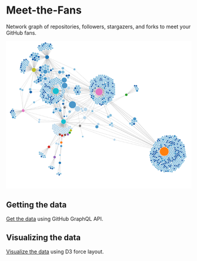 # Meet-the-Fans

Network graph of repositories, followers, stargazers, and forks to meet your GitHub fans.

[![Evoluteur's graph](screenshots/evoluteur.gif)](https://evoluteur.github.io/meet-the-fans/)

## Getting the data

[Get the data](https://evoluteur.github.io/meet-the-fans/index-data.html) using GitHub GraphQL API.


## Visualizing the data

[Visualize the data](https://evoluteur.github.io/meet-the-fans/) using D3 force layout.


